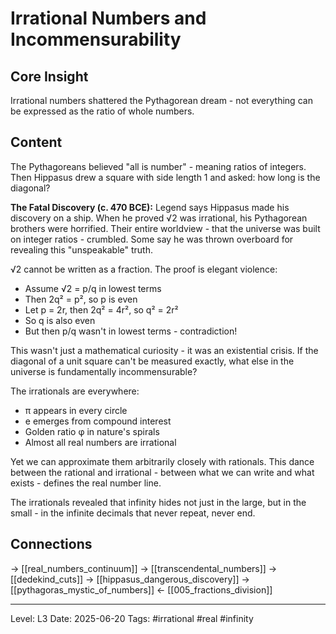 # Irrational Numbers and Incommensurability

## Core Insight
Irrational numbers shattered the Pythagorean dream - not everything can be expressed as the ratio of whole numbers.

## Content
The Pythagoreans believed "all is number" - meaning ratios of integers. Then Hippasus drew a square with side length 1 and asked: how long is the diagonal?

**The Fatal Discovery (c. 470 BCE):**
Legend says Hippasus made his discovery on a ship. When he proved √2 was irrational, his Pythagorean brothers were horrified. Their entire worldview - that the universe was built on integer ratios - crumbled. Some say he was thrown overboard for revealing this "unspeakable" truth.

√2 cannot be written as a fraction. The proof is elegant violence:
- Assume √2 = p/q in lowest terms
- Then 2q² = p², so p is even
- Let p = 2r, then 2q² = 4r², so q² = 2r²
- So q is also even
- But then p/q wasn't in lowest terms - contradiction!

This wasn't just a mathematical curiosity - it was an existential crisis. If the diagonal of a unit square can't be measured exactly, what else in the universe is fundamentally incommensurable?

The irrationals are everywhere:
- π appears in every circle
- e emerges from compound interest
- Golden ratio φ in nature's spirals
- Almost all real numbers are irrational

Yet we can approximate them arbitrarily closely with rationals. This dance between the rational and irrational - between what we can write and what exists - defines the real number line.

The irrationals revealed that infinity hides not just in the large, but in the small - in the infinite decimals that never repeat, never end.

## Connections
→ [[real_numbers_continuum]]
→ [[transcendental_numbers]]
→ [[dedekind_cuts]]
→ [[hippasus_dangerous_discovery]]
→ [[pythagoras_mystic_of_numbers]]
← [[005_fractions_division]]

---
Level: L3
Date: 2025-06-20
Tags: #irrational #real #infinity